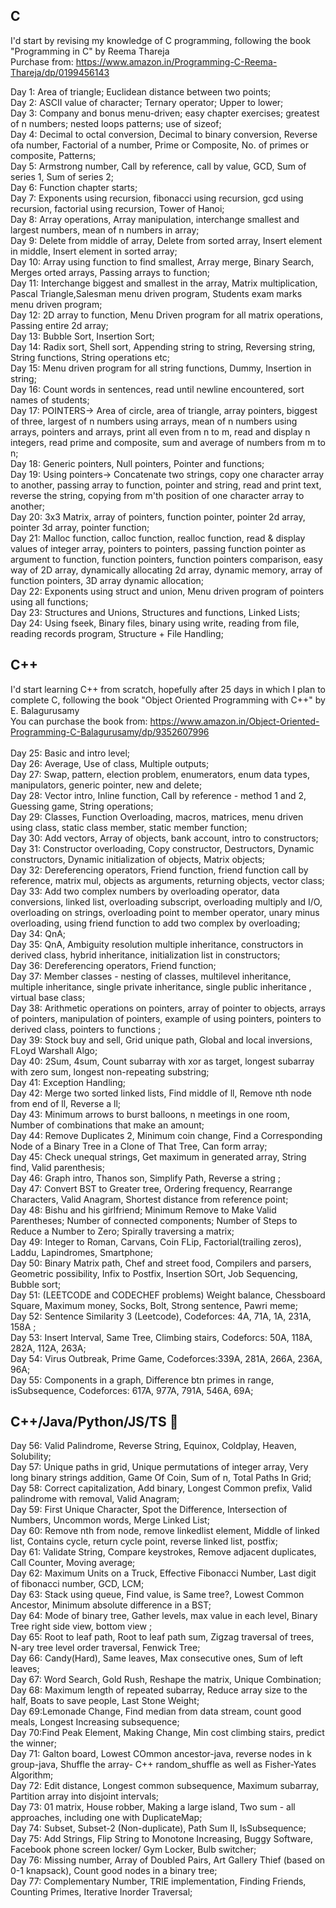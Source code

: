 ## C

I'd start by revising my knowledge of C programming, following the book "Programming in C" by Reema Thareja </br>
Purchase from: https://www.amazon.in/Programming-C-Reema-Thareja/dp/0199456143 </br>

Day 1: Area of triangle; Euclidean distance between two points; </br>
Day 2: ASCII value of character; Ternary operator; Upper to lower; </br>
Day 3: Company and bonus menu-driven; easy chapter exercises; greatest of n numbers; nested loops patterns; use of sizeof; </br>
Day 4: Decimal to octal conversion, Decimal to binary conversion, Reverse ofa number, Factorial of a number, Prime or Composite, No. of primes or composite, Patterns; </br>
Day 5: Armstrong number, Call by reference, call by value, GCD, Sum of series 1, Sum of series 2; </br>
Day 6: Function chapter starts; </br>
Day 7: Exponents using recursion, fibonacci using recursion, gcd using recursion, factorial using recursion, Tower of Hanoi; </br>
Day 8: Array operations, Array manipulation, interchange smallest and largest numbers, mean of n numbers in array; </br>
Day 9: Delete from middle of array, Delete from sorted array, Insert element in middle, Insert element in sorted array; </br>
Day 10: Array using function to find smallest, Array merge, Binary Search, Merges orted arrays, Passing arrays to function; </br>
Day 11: Interchange biggest and smallest in the array, Matrix multiplication, Pascal Triangle,Salesman menu driven program, Students exam marks menu driven program; </br>
Day 12: 2D array to function, Menu Driven program for all matrix operations, Passing entire 2d array; </br>
Day 13: Bubble Sort, Insertion Sort; </br>
Day 14: Radix sort, Shell sort, Appending string to string, Reversing string, String functions, String operations etc; </br>
Day 15: Menu driven program for all string functions, Dummy, Insertion in string; </br>
Day 16: Count words in sentences, read until newline encountered, sort names of students;</br>
Day 17: POINTERS-> Area of circle, area of triangle, array pointers, biggest of three, largest of n numbers using arrays, mean of n numbers using arrays, pointers and arrays, print all even from n to m, read and display n integers, read prime and composite, sum and average of numbers from m to n;</br>
Day 18: Generic pointers, Null pointers, Pointer and functions; </br>
Day 19: Using pointers-> Concatenate two strings, copy one character array to another, passing array to function, pointer and string, read and print text, reverse the string, copying from m'th position of one character array to another; </br>
Day 20: 3x3 Matrix, array of pointers, function pointer, pointer 2d array, pointer 3d array, pointer function; </br>
Day 21: Malloc function, calloc function, realloc function, read & display values of integer array, pointers to pointers, passing function pointer as argument to function, function pointers, function pointers comparison, easy way of 2D array, dynamically allocating 2d array, dynamic memory, array of function pointers, 3D array dynamic allocation; </br>
Day 22: Exponents using struct and union, Menu driven program of pointers using all functions; </br>
Day 23: Structures and Unions, Structures and functions, Linked Lists; </br>
Day 24: Using fseek, Binary files, binary using write, reading from file, reading records program, Structure + File Handling; </br>

## C++

I'd start learning C++ from scratch, hopefully after 25 days in which I plan to complete C, following the book "Object Oriented Programming with C++" by E. Balagurusamy </br>
You can purchase the book from: https://www.amazon.in/Object-Oriented-Programming-C-Balagurusamy/dp/9352607996 </br>
</br>
Day 25: Basic and intro level; </br>
Day 26: Average, Use of class, Multiple outputs; </br>
Day 27: Swap, pattern, election problem, enumerators, enum data types, manipulators, generic pointer, new and delete; </br>
Day 28: Vector intro, Inline function, Call by reference - method 1 and 2, Guessing game, String operations;</br>
Day 29: Classes, Function Overloading, macros, matrices, menu driven using class, static class member, static member function;<br>
Day 30: Add vectors, Array of objects, bank account, intro to constructors; <br>
Day 31: Constructor overloading, Copy constructor, Destructors, Dynamic constructors, Dynamic initialization of objects, Matrix objects; <br>
Day 32: Dereferencing operators, Friend function, friend function call by reference, matrix mul, objects as arguments, returning objects, vector class; <br>
Day 33: Add two complex numbers by overloading operator, data conversions, linked list, overloading subscript, overloading multiply and I/O, overloading on strings, overloading point to member operator, unary minus overloading, using friend function to add two complex by overloading;<br>
Day 34: QnA; <br>
Day 35: QnA, Ambiguity resolution multiple inheritance, constructors in derived class, hybrid inheritance, initialization list in constructors; <br>
Day 36: Dereferencing operators, Friend function; <br>
Day 37: Member classes - nesting of classes, multilevel inheritance, multiple inheritance, single private inheritance, single public inheritance , virtual base class;<br>
Day 38: Arithmetic operations on pointers, array of pointer to objects, arrays of pointers, manipulation of pointers, example of using pointers, pointers to derived class, pointers to functions ;<br>
Day 39: Stock buy and sell, Grid unique path, Global and local inversions, FLoyd Warshall Algo;<br>
Day 40: 2Sum, 4sum, Count subarray with xor as target, longest subarray with zero sum, longest non-repeating substring;<br>
Day 41: Exception Handling;<br>
Day 42: Merge two sorted linked lists, Find middle of ll, Remove nth node from end of ll, Reverse a ll;<br>
Day 43: Minimum arrows to burst balloons, n meetings in one room, Number of combinations that make an amount; <br>
Day 44: Remove Duplicates 2, Minimum coin change, Find a Corresponding Node of a Binary Tree in a Clone of That Tree, Can form array;<br>
Day 45: Check unequal strings, Get maximum in generated array, String find, Valid parenthesis;<br>
Day 46: Graph intro, Thanos son, Simplify Path, Reverse a string ;<br>
Day 47: Convert BST to Greater tree, Ordering frequency, Rearrange Characters, Valid Anagram, Shortest distance from reference point; <br>
Day 48: Bishu and his girlfriend; Minimum Remove to Make Valid Parentheses; Number of connected components; Number of Steps to Reduce a Number to Zero; Spirally traversing a matrix; <br>
Day 49: Integer to Roman, Carvans, Coin FLip, Factorial(trailing zeros), Laddu, Lapindromes, Smartphone;<br>
Day 50: Binary Matrix path, Chef and street food, Compilers and parsers, Geometric possibility, Infix to Postfix, Insertion SOrt, Job Sequencing, Bubble sort;<br>
Day 51: (LEETCODE and CODECHEF problems) Weight balance, Chessboard Square, Maximum money, Socks, Bolt, Strong sentence, Pawri meme;<br>
Day 52: Sentence Similarity 3 (Leetcode), Codeforces: 4A, 71A, 1A, 231A, 158A ;<br>
Day 53: Insert Interval, Same Tree, Climbing stairs, Codeforcs: 50A, 118A, 282A, 112A, 263A;<br>
Day 54: Virus Outbreak, Prime Game, Codeforces:339A, 281A, 266A, 236A, 96A;<br>
Day 55: Components in a graph, Difference btn primes  in range, isSubsequence, Codeforces: 617A, 977A, 791A, 546A, 69A;<br>

## C++/Java/Python/JS/TS 🥴

Day 56: Valid Palindrome, Reverse String, Equinox, Coldplay, Heaven, Solubility;<br>
Day 57: Unique paths in grid, Unique permutations of integer array, Very long binary strings addition, Game Of Coin, Sum of n, Total Paths In Grid;<br>
Day 58: Correct capitalization, Add binary, Longest Common prefix, Valid palindrome with removal, Valid Anagram;<br>
Day 59: First Unique Character, Spot the Difference, Intersection of Numbers, Uncommon words, Merge Linked List; <br>
Day 60: Remove nth from node, remove linkedlist element, Middle of linked list, Contains cycle, return cycle point, reverse linked list, postfix;<br>
Day 61: Validate String, Compare keystrokes, Remove adjacent duplicates, Call Counter, Moving average;<br>
Day 62: Maximum Units on a Truck, Effective Fibonacci Number, Last digit of fibonacci number, GCD, LCM;<br>
Day 63: Stack using queue, Find value, is Same tree?, Lowest Common Ancestor, Minimum absolute difference in a BST;<br>
Day 64: Mode of binary tree, Gather levels, max value in each level, Binary Tree right side view, bottom view ;<br>
Day 65: Root to leaf path, Root to leaf path sum, Zigzag traversal of trees, N-ary tree level order traversal, Fenwick Tree;<br>
Day 66: Candy(Hard), Same leaves, Max consecutive ones, Sum of left leaves;<br>
Day 67: Word Search, Gold Rush, Reshape the matrix, Unique Combination;<br>
Day 68: Maximum length of repeated subarray, Reduce array size to the half, Boats to save people, Last Stone Weight;<br>
Day 69:Lemonade Change, Find median from data stream, count good meals, Longest Increasing subsequence;<br>
Day 70:Find Peak Element, Making Change, Min cost climbing stairs, predict the winner;<br>
Day 71: Galton board, Lowest COmmon ancestor-java, reverse nodes in k group-java, Shuffle the array- C++ random_shuffle as well as Fisher-Yates Algorithm;<br>
Day 72: Edit distance, Longest common subsequence, Maximum subarray, Partition array into disjoint intervals;<br>
Day 73: 01 matrix, House robber, Making a large island, Two sum - all approaches, including one with DuplicateMap;<br>
Day 74: Subset, Subset-2 (Non-duplicate), Path Sum II, IsSubsequence; <br>
Day 75: Add Strings, Flip String to Monotone Increasing, Buggy Software, Facebook phone screen locker/ Gym Locker, Bulb switcher;<br>
Day 76: Missing number, Array of Doubled Pairs, Art Gallery Thief (based on 0-1 knapsack), Count good nodes in a binary tree;<br>
Day 77: Complementary Number, TRIE implementation, Finding Friends, Counting Primes, Iterative Inorder Traversal;<br>